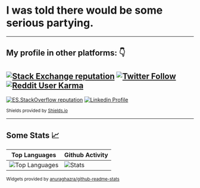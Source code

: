 # I was told there would be some serious partying.

---

## My profile in other platforms: 👇

[![Stack Exchange reputation](https://img.shields.io/stackexchange/stackoverflow/r/1030087?logo=stackoverflow&style=for-the-badge&color=%23f48024)](https://stackoverflow.com/users/1030087/ffflabs)    [![Twitter Follow](https://img.shields.io/twitter/follow/ffflabs?color=%231da1f2&logo=twitter&logoColor=%231da1f2&style=for-the-badge)](https://twitter.com/ffflabs)  [![Reddit User Karma](https://img.shields.io/reddit/user-karma/combined/amenadiel?logo=reddit&style=for-the-badge&labelColor=eeeeee)](https://www.reddit.com/u/amenadiel) 
---
[![ES.StackOverflow reputation](https://img.shields.io/stackexchange/es.stackoverflow/r/18376?logo=es.stackoverflow&color=%23edb407&style=for-the-badge)](https://es.stackoverflow.com/users/18376/ffflabs) [![Linkedin Profile](https://img.shields.io/badge/Linkedin-felipefigueroa-black?labelColor=0077b5&style=for-the-badge&logo=linkedin&color=eeeeee)](https://www.linkedin.com/in/felipefigueroa/)

<small>Shields provided by  <a href="https://shields.io/">Shields.io</a></small>

 ---

## Some Stats 📈

| Top Languages | Github Activity |
| ----- | -------- | 
| ![Top Languages](https://github-readme-stats-g78ml47k1.vercel.app/api/top-langs/?username=ffflabs&theme=vue&cache_seconds=1800&langs_count=10&layout=compact&hide=CSS,HTML&card_width=250&hide_title=true) | ![Stats](https://github-readme-stats-g78ml47k1.vercel.app/api?username=ffflabs&hide=stars&show_icons=true&line_height=29&theme=vue&hide_rank=true&label_width=150&hide_title=true&card_width=270) |
<!-- 
![WakaTime](https://github-readme-stats-g78ml47k1.vercel.app/api/wakatime?card_width=260&langs_count=5&hide_title=true&hide_progress=true&theme=vue&username=ffflabs&label_width=110)
-->

<small>Widgets provided by  <a href="https://github.com/anuraghazra/github-readme-stats">anuraghazra/github-readme-stats</a></small>
